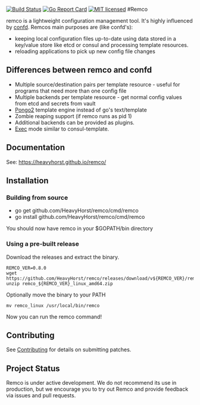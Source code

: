[![Build Status](https://travis-ci.org/HeavyHorst/remco.svg?branch=master)](https://travis-ci.org/HeavyHorst/remco) [![Go Report Card](https://goreportcard.com/badge/github.com/HeavyHorst/remco)](https://goreportcard.com/report/github.com/HeavyHorst/remco) [![MIT licensed](https://img.shields.io/badge/license-MIT-blue.svg)](https://raw.githubusercontent.com/HeavyHorst/remco/master/LICENSE)
#Remco

remco is a lightweight configuration management tool. It's highly influenced by [confd](https://github.com/kelseyhightower/confd).
Remcos main purposes are (like confd's):

  - keeping local configuration files up-to-date using data stored in a key/value store like etcd or consul and processing template resources.
  - reloading applications to pick up new config file changes

## Differences between remco and confd

   - Multiple source/destination pairs per template resource - useful for programs that need more than one config file
   - Multiple backends per template resource - get normal config values from etcd and secrets from vault
   - [Pongo2](https://github.com/flosch/pongo2) template engine instead of go's text/template
   - Zombie reaping support (if remco runs as pid 1)
   - Additional backends can be provided as plugins.
   - [Exec](https://heavyhorst.github.io/remco/details/exec-mode/) mode similar to consul-template.

## Documentation 

See: https://heavyhorst.github.io/remco/

## Installation
### Building from source

  - go get github.com/HeavyHorst/remco/cmd/remco
  - go install github.com/HeavyHorst/remco/cmd/remco

  You should now have remco in your $GOPATH/bin directory

### Using a pre-built release

Download the releases and extract the binary.
```
REMCO_VER=0.8.0
wget https://github.com/HeavyHorst/remco/releases/download/v${REMCO_VER}/remco_${REMCO_VER}_linux_amd64.zip
unzip remco_${REMCO_VER}_linux_amd64.zip
```

Optionally move the binary to your PATH

```
mv remco_linux /usr/local/bin/remco
```

Now you can run the remco command!

## Contributing

See [Contributing](https://github.com/HeavyHorst/remco/blob/master/CONTRIBUTING) for details on submitting patches.

## Project Status

Remco is under active development. We do not recommend its use in production, but we encourage you to try out Remco and provide feedback via issues and pull requests.

